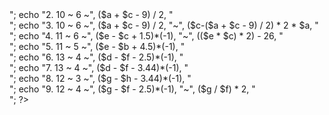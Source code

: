 <?php  
	$a="10";
	$b="5";
	$c="6";
	$d="13";
	$e="11";
	$f="4";
	$g="12";
	$h="3";
	echo "1. 10 ~ 5 ~", $a + $b / 2, "<br>";
	echo "2. 10 ~ 6 ~", ($a + $c - 9) / 2, "<br>";
	echo "3. 10 ~ 6 ~", ($a + $c - 9) / 2, "~", ($c-($a + $c - 9) / 2) * 2 * $a, "<br>";
	echo "4. 11 ~ 6 ~", ($e - $c + 1.5)*(-1), "~", (($e * $c) * 2) - 26, "<br>";
	echo "5. 11 ~ 5 ~", ($e - $b + 4.5)*(-1), "<br>";
	echo "6. 13 ~ 4 ~", ($d - $f - 2.5)*(-1), "<br>";
	echo "7. 13 ~ 4 ~", ($d - $f - 3.44)*(-1), "<br>";
	echo "8. 12 ~ 3 ~", ($g - $h - 3.44)*(-1), "<br>";
	echo "9. 12 ~ 4 ~", ($g - $f - 2.5)*(-1), "~", ($g / $f) * 2, "<br>";

?>
